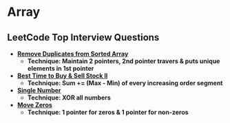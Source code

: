# Array

## LeetCode Top Interview Questions

- **[Remove Duplicates from Sorted Array](https://leetcode.com/explore/interview/card/top-interview-questions-easy/92/array/727/)**
  - **Technique: Maintain 2 pointers, 2nd pointer travers & puts unique elements in 1st pointer**
- **[Best Time to Buy & Sell Stock II](https://leetcode.com/explore/interview/card/top-interview-questions-easy/92/array/564/)**
  - **Technique: Sum += (Max - Min) of every increasing order segment**
- **[Single Number](https://leetcode.com/explore/interview/card/top-interview-questions-easy/92/array/549/)**
  - **Technique: XOR all numbers**
- **[Move Zeros](https://leetcode.com/explore/interview/card/top-interview-questions-easy/92/array/567/)**
  - **Technique: 1 pointer for zeros & 1 pointer for non-zeros**
